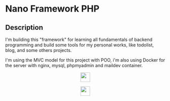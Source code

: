 # Nano Framework PHP

## Description
I'm building this "framework" for learning all fundamentals of backend programming and build some tools for my personal works, like todolist, blog, and some others projects.

I'm using the MVC model for this project with POO, i'm also using Docker for the server with nginx, mysql, phpmyadmin and maildev container.

<p align="center"><img width="30px" src="https://fr-wiki.ikoula.com/images/6/61/Php.png"/></p>
<p align="center"><img width="30px" src="https://encrypted-tbn0.gstatic.com/images?q=tbn:ANd9GcQVESTSHapNz9InG3tqqd5jDLR7sViepiISfUyNad0mwiO_9IxMmA&s" /></p>
